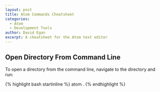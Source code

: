 ```yaml
---
layout: post
title: Atom Commands Cheatsheet
categories:
  - Atom
  - Development Tools
author: David Egan
excerpt: A cheatsheet for the Atom text editor
---
```

## Open Directory From Command Line
To open a directory from the command line, navigate to the directory and run:

{% highlight bash startinline %}
atom .
{% endhighlight %}
